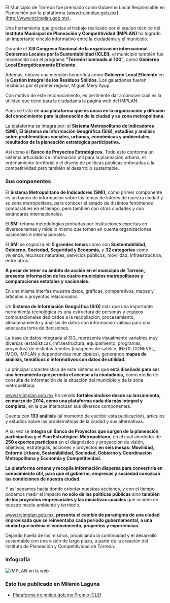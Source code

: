 
El Municipio de Torreón fue premiado como Gobierno Local Responsable en Planeación por la plataforma [www.trcimplan.gob.mx](http://www.trcimplan.gob.mx).

Una herramienta que gracias al trabajo realizado por el equipo técnico del **Instituto Municipal de Planeación y Competitividad (IMPLAN)** ha logrado un importante vínculo informativo entre la ciudadanía y el municipio.

Durante el **XIII Congreso Nacional de la organización internacional Gobiernos Locales por la Sustentabilidad (ICLEI),** el municipio también fue reconocido con el programa **"Torreón Iluminado al 100",** como **Gobierno Local Energéticamente Eficiente.**

Además, obtuvo una mención honorífica como **Gobierno Local Eficiente** en la **Gestión Integral de los Residuos Sólidos.** Los galardones fueron recibidos por el primer regidor, Miguel Mery Ayup.

Con motivo de este reconocimiento, es pertinente dar a conocer cuál es la utilidad que tiene para la ciudadanía la página web del IMPLAN.

Pues se trata de **una plataforma que es única en la organización y difusión del conocimiento para la planeación de la ciudad y su zona metropolitana.**

La plataforma se integra por: el **Sistema Metropolitano de Indicadores (SMI), El Sistema de Información Geográfica (SIG), estudios y análisis sobre problemáticas sociales, urbanas, económicas y ambientales, resultados de la planeación estratégica participativa.**

Así como el **Banco de Proyectos Estratégicos.** Todo esto conforma un sistema articulado de información útil para la planeación urbana, el ordenamiento territorial y el diseño de políticas públicas enfocadas a la competitividad pero también al desarrollo sustentable.

### Sus componentes

El **Sistema Metropolitano de Indicadores (SMI),** como primer componente es un banco de información sobre los temas de interés de nuestra ciudad y su zona metropolitana, para conocer el estado de distintos fenómenos comparables en el tiempo, pero también con otras ciudades y con estándares internacionales.

El **SMI** retoma metodologías probadas por instituciones expertas en diversos temas y mide lo mismo que toman en cuenta organizaciones nacionales e internacionales.

El **SMI** se organiza en **5 grandes temas** como son **Sustentabilidad, Gobierno, Sociedad, Seguridad y Economía,** y **32 categorías** como vivienda, recursos naturales, servicios públicos, movilidad, infraestructura, entre otros.

**A pesar de tener su ámbito de acción en el municipio de Torreón, presenta información de los cuatro municipios metropolitanos y comparaciones estatales y nacionales.**

En una misma interfaz muestra datos, gráficas, comparativos, mapas y artículos o proyectos relacionados.

Un **Sistema de Información Geográfica (SIG)** más que una importante herramienta tecnológica es una estructura de personas y equipos computacionales dedicados a la recopilación, procesamiento, almacenamiento y análisis de datos con información valiosa para una adecuada toma de decisiones.

La base de datos integrada al SIG, representa visualmente variables muy diversas (estadísticas, infraestructura, equipamiento, programas, proyectos) de distintas fuentes (imágenes de satélite, INEGI, CONEVAL, IMCO, IMPLAN y dependencias municipales), generando **mapas de análisis, temáticos o informativos con datos de utilidad.**

La principal característica de este sistema es que **está diseñado para ser una herramienta que permita el acceso a la ciudadanía,** como medio de consulta de información de la situación del municipio y de la zona metropolitana.

www.trcimplan.gob.mx ha venido **fortaleciéndose desde su lanzamiento, en marzo de 2014, como una plataforma cada día más integral y completa,** en la que interactúan sus diversos componentes.

Cuenta con **133 análisis** (al momento de escribir esta publicación), artículos y estudios sobre las problemáticas de la ciudad y sus alternativas.

A su vez se **integra un Banco de Proyectos que surgen de la planeación participativa y el Plan Estratégico-Metropolitano,** en el cual alrededor de **250 expertos participan** en el diagnóstico y proyección de visión, objetivos, estrategias, acciones y proyectos **en seis mesas: Movilidad, Entorno Urbano, Sostenibilidad, Sociedad, Gobierno y Coordinación Metropolitana y Economía y Competitividad.**

**La plataforma ordena y recopila información dispersa para convertirla en conocimiento útil, para que el gobierno, empresas y sociedad conozcan las condiciones de nuestra ciudad.**

Y así sepamos hacia donde orientar nuestras acciones, y con el tiempo podamos medir el impacto **no sólo de las políticas públicas** sino **también de los proyectos empresariales y las iniciativas sociales** que inciden en nuestro medio ambiente y territorio.

www.trcimplan.gob.mx, **presenta el cambio de paradigma de una ciudad improvisada que se reinventaba cada periodo gubernamental, a una ciudad que ordena el conocimiento, proyectos y experiencias.**

Dejando huella de los mismos, propiciando la continuidad y el desarrollo sustentable con una visión de largo plazo, a partir de la creación del Instituto de Planeación y Competitividad de Torreón.

### Infografía

<img class="img-responsive" src="2015-11-10-plataforma-trcimplangobmx-premio-iclei/implan-en-la-web.jpg" alt="IMPLAN en la web">

### Esto fue publicado en Milenio Laguna

* [Plataforma trcimplan.gob.mx Premio ICLEI](http://www.milenio.com/region/IMPLAN_Torreon-Eduardo_Holguin-Premio_ICLEI-plataforma_web_IMPLAN_0_625137561.html)
